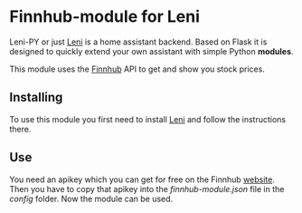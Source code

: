 # Finnhub-module for Leni
Leni-PY or just [Leni](https://github.com/jonasnapierski/leni-py) is a home assistant backend. Based on Flask it is designed to quickly extend your own assistant with simple Python **modules**.

This module uses the [Finnhub](https://finnhub.io/docs/api/introduction) API to get and show you stock prices.
## Installing
To use this module you first need to install [Leni](https://github.com/jonasnapierski/leni-py) and follow the instructions there.
## Use
 You need an apikey which you can get for free on the Finnhub [website](https://finnhub.io/dashboard). Then you have to copy that apikey into the *finnhub-module.json* file in the *config* folder.
Now the module can be used.
